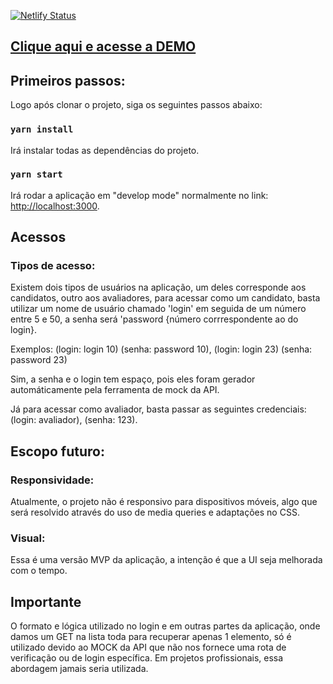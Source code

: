 [![Netlify Status](https://api.netlify.com/api/v1/badges/abe43efb-8a28-40d7-beeb-2e86bff3f4bd/deploy-status)](https://app.netlify.com/sites/big-player-brasil/deploys)

## [Clique aqui e acesse a DEMO](https://big-player-brasil.netlify.app/)

## Primeiros passos:

Logo após clonar o projeto, siga os seguintes passos abaixo:

### `yarn install`

Irá instalar todas as dependências do projeto.

### `yarn start`

Irá rodar a aplicação em "develop mode" normalmente no link: [http://localhost:3000](http://localhost:3000).

## Acessos

### Tipos de acesso:

Existem dois tipos de usuários na aplicação, um deles corresponde aos candidatos, outro aos avaliadores, para 
acessar como um candidato, basta utilizar um nome de usuário chamado 'login' em seguida de um número entre 5 e 50, a senha será 'password {número corrrespondente ao do login}.

Exemplos: (login: login 10) (senha: password 10), (login: login 23) (senha: password 23)

Sim, a senha e o login tem espaço, pois eles foram gerador automáticamente pela ferramenta de mock da API.

Já para acessar como avaliador, basta passar as seguintes credenciais: (login: avaliador), (senha: 123).

## Escopo futuro:

### Responsividade: 

Atualmente, o projeto não é responsivo para dispositivos móveis, algo que será resolvido através do uso de media queries e adaptações no CSS.

### Visual:

Essa é uma versão MVP da aplicação, a intenção é que a UI seja melhorada com o tempo.

## Importante

O formato e lógica utilizado no login e em outras partes da aplicação, onde damos um GET na lista toda para recuperar apenas 1 elemento, só é utilizado devido ao MOCK da API que não nos fornece uma rota de verificação ou de login específica. Em projetos profissionais, essa abordagem jamais seria utilizada.